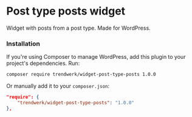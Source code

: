 Post type posts widget
====

Widget with posts from a post type. Made for WordPress.

### Installation
If you're using Composer to manage WordPress, add this plugin to your project's dependencies. Run:
```sh
composer require trendwerk/widget-post-type-posts 1.0.0
```

Or manually add it to your `composer.json`:
```json
"require": {
	"trendwerk/widget-post-type-posts": "1.0.0"
},
```
